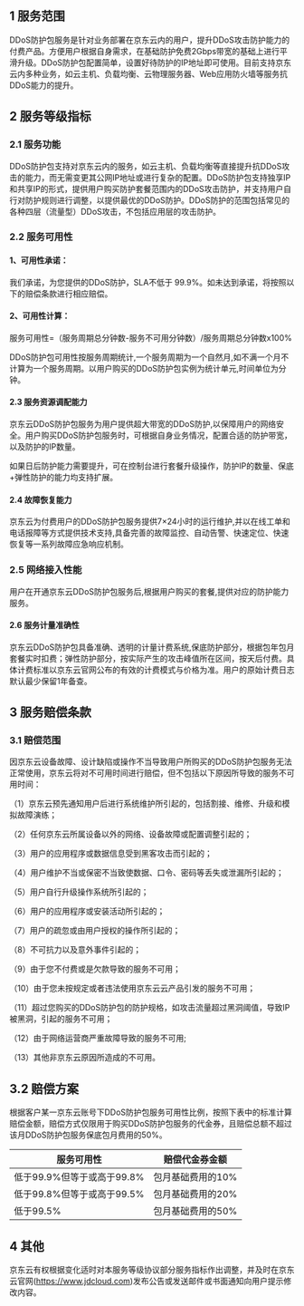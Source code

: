 ## 1 服务范围

DDoS防护包服务是针对业务部署在京东云内的用户，提升DDoS攻击防护能力的付费产品。方便用户根据自身需求，在基础防护免费2Gbps带宽的基础上进行平滑升级。DDoS防护包配置简单，设置好待防护的IP地址即可使用。目前支持京东云内多种业务，如云主机、负载均衡、云物理服务器、Web应用防火墙等服务抗DDoS能力的提升。

## 2 服务等级指标

### 2.1 服务功能

DDoS防护包支持对京东云内的服务，如云主机、负载均衡等直接提升抗DDoS攻击的能力，而无需变更其公网IP地址或进行复杂的配置。DDoS防护包支持独享IP和共享IP的形式，提供用户购买防护套餐范围内的DDoS攻击防护，并支持用户自行对防护规则进行调整，以提供最优的DDoS防护。DDoS防护的范围包括常见的各种四层（流量型）DDoS攻击，不包括应用层的攻击防护。

### 2.2 服务可用性

#### 1、可用性承诺：

我们承诺，为您提供的DDoS防护，SLA不低于 99.9%。如未达到承诺，将按照以下的赔偿条款进行相应赔偿。

#### 2、可用性计算：

服务可用性=（服务周期总分钟数-服务不可用分钟数）/服务周期总分钟数x100%

DDoS防护包可用性按服务周期统计,一个服务周期为一个自然月,如不满一个月不计算为一个服务周期。以用户购买的DDoS防护包实例为统计单元,时间单位为分钟。

#### 2.3 服务资源调配能力

京东云DDoS防护包服务为用户提供超大带宽的DDoS防护,以保障用户的网络安全。用户购买DDoS防护包服务时，可根据自身业务情况，配置合适的防护带宽，以及防护的IP数量。

如果日后防护能力需要提升，可在控制台进行套餐升级操作，防护IP的数量、保底+弹性防护的能力均支持扩展。

#### 2.4 故障恢复能力

京东云为付费用户的DDoS防护包服务提供7×24小时的运行维护,并以在线工单和电话报障等方式提供技术支持,具备完善的故障监控、自动告警、快速定位、快速恢复等一系列故障应急响应机制。

### 2.5 网络接入性能

用户在开通京东云DDoS防护包服务后,根据用户购买的套餐,提供对应的防护能力服务。

#### 2.6 服务计量准确性

京东云DDoS防护包具备准确、透明的计量计费系统,保底防护部分，根据包年包月套餐实时扣费；弹性防护部分，按实际产生的攻击峰值所在区间，按天后付费。具体计费标准以京东云官网公布的有效的计费模式与价格为准。用户的原始计费日志默认最少保留1年备查。

## 3 服务赔偿条款

### 3.1 赔偿范围

因京东云设备故障、设计缺陷或操作不当导致用户所购买的DDoS防护包服务无法正常使用，京东云将对不可用时间进行赔偿，但不包括以下原因所导致的服务不可用时间：

（1）京东云预先通知用户后进行系统维护所引起的，包括割接、维修、升级和模拟故障演练；

（2）任何京东云所属设备以外的网络、设备故障或配置调整引起的；

（3）用户的应用程序或数据信息受到黑客攻击而引起的；

（4）用户维护不当或保密不当致使数据、口令、密码等丢失或泄漏所引起的；

（5）用户自行升级操作系统所引起的；

（6）用户的应用程序或安装活动所引起的；

（7）用户的疏忽或由用户授权的操作所引起的；

（8）不可抗力以及意外事件引起的；

（9）由于您不付费或是欠款导致的服务不可用；

（10）由于您未按规定或者违法使用京东云云产品引发的服务不可用；

（11）超过您购买的DDoS防护包的防护规格，如攻击流量超过黑洞阈值，导致IP被黑洞，引起的服务不可用；

（12）由于网络运营商严重故障导致的服务不可用;

（13）其他非京东云原因所造成的不可用。

## 3.2 赔偿方案

根据客户某一京东云账号下DDoS防护包服务可用性比例，按照下表中的标准计算赔偿金额，赔偿方式仅限用于购买DDoS防护包服务的代金券，且赔偿总额不超过该月DDoS防护包服务保底包月费用的50%。

| 服务可用性                 | 赔偿代金券金额    |
| -------------------------- | ----------------- |
| 低于99.9%但等于或高于99.8% | 包月基础费用的10% |
| 低于99.8%但等于或高于99.5% | 包月基础费用的20% |
| 低于99.5%                  | 包月基础费用的50% |

 

## 4 其他

京东云有权根据变化适时对本服务等级协议部分服务指标作出调整，并及时在京东云官网(https://www.jdcloud.com)发布公告或发送邮件或书面通知向用户提示修改内容。
